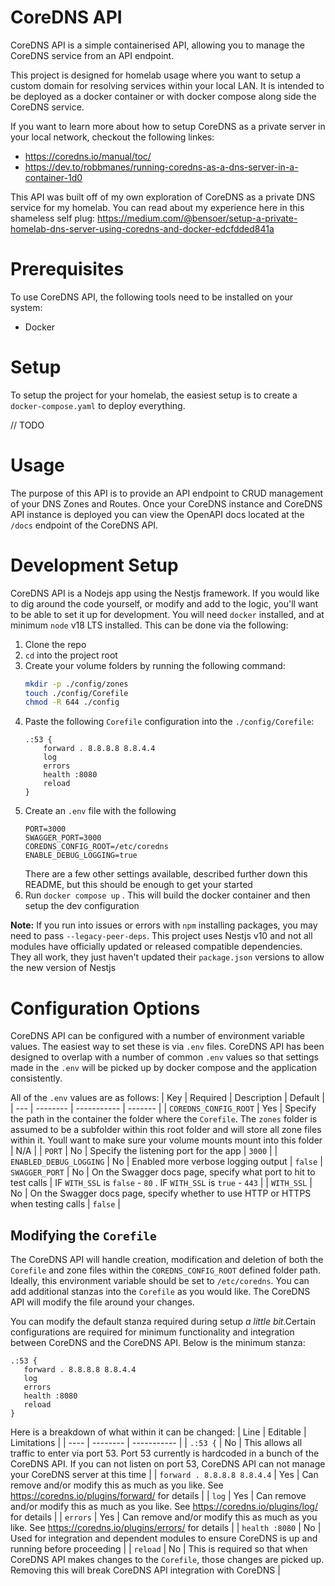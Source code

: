 # CoreDNS API
CoreDNS API is a simple containerised API, allowing you to manage the CoreDNS service from an API endpoint. 

This project is designed for homelab usage where you want to setup a custom domain for resolving services within your local LAN. It is intended to be deployed as a docker container or with docker compose along side the CoreDNS service.

If you want to learn more about how to setup CoreDNS as a private server in your local network, checkout the following linkes:
- https://coredns.io/manual/toc/
- https://dev.to/robbmanes/running-coredns-as-a-dns-server-in-a-container-1d0

This API was built off of my own exploration of CoreDNS as a private DNS service for my homelab. You can read about my experience here in this shameless self plug: https://medium.com/@bensoer/setup-a-private-homelab-dns-server-using-coredns-and-docker-edcfdded841a

# Prerequisites
To use CoreDNS API, the following tools need to be installed on your system:
- Docker

# Setup
To setup the project for your homelab, the easiest setup is to create a `docker-compose.yaml` to deploy everything.

// TODO

 # Usage
 The purpose of this API is to provide an API endpoint to CRUD management of your DNS Zones and Routes. Once your CoreDNS instance and CoreDNS API instance is deployed you can view the OpenAPI docs located at the `/docs` endpoint of the CoreDNS API.



# Development Setup
CoreDNS API is a Nodejs app using the Nestjs framework. If you would like to dig around the code yourself, or modify and add to the logic, you'll want to be able to set it up for development. You will need `docker` installed, and at minimum `node` v18 LTS installed. This can be done via the following:
1. Clone the repo
2. `cd` into the project root
3. Create your volume folders by running the following command:
    ```bash
    mkdir -p ./config/zones
    touch ./config/Corefile
    chmod -R 644 ./config
    ```
4. Paste the following `Corefile` configuration into the `./config/Corefile`:
    ```
    .:53 {
        forward . 8.8.8.8 8.8.4.4
        log
        errors
        health :8080
        reload
    }
    ```
3. Create an `.env` file with the following
    ```.env
    PORT=3000
    SWAGGER_PORT=3000
    COREDNS_CONFIG_ROOT=/etc/coredns
    ENABLE_DEBUG_LOGGING=true
    ```
    There are a few other settings available, described further down this README, but this should be enough to get your started
3. Run `docker compose up` . This will build the docker container and then setup the dev configuration

**Note:** If you run into issues or errors with `npm` installing packages, you may need to pass `--legacy-peer-deps`. This project uses Nestjs v10 and not all modules have officially updated or released compatible dependencies. They all work, they just haven't updated their `package.json` versions to allow the new version of Nestjs

# Configuration Options
CoreDNS API can be configured with a number of environment variable values. The easiest way to set these is via `.env` files. CoreDNS API has been designed to overlap with a number of common `.env` values so that settings made in the `.env` will be picked up by docker compose and the application consistently.

All of the `.env` values are as follows:
| Key | Required | Description | Default |
| --- | -------- | ----------- | ------- |
| `COREDNS_CONFIG_ROOT` | Yes | Specify the path in the container the folder where the `Corefile`. The `zones` folder is assumed to be a subfolder within this root folder and will store all zone files within it. Youll want to make sure your volume mounts mount into this folder | N/A |
| `PORT` | No | Specify the listening port for the app | `3000` |
| `ENABLED_DEBUG_LOGGING` | No | Enabled more verbose logging output | `false`
| `SWAGGER_PORT` | No | On the Swagger docs page, specify what port to hit to test calls | IF `WITH_SSL` is `false` - `80` . IF `WITH_SSL` is `true` - `443` |
| `WITH_SSL` | No | On the Swagger docs page, specify whether to use HTTP or HTTPS when testing calls | `false` |

## Modifying the `Corefile`
 The CoreDNS API will handle creation, modification and deletion of both the `Corefile` and zone files within the `COREDNS_CONFIG_ROOT` defined folder path. Ideally, this environment variable should be set to `/etc/coredns`. You can add additional stanzas into the `Corefile` as you would like. The CoreDNS API will modify the file around your changes.
 
 You can modify the default stanza required during setup _a little bit_.Certain configurations are required for minimum functionality and integration between CoreDNS and the CoreDNS API. Below is the minimum stanza:
 ```
.:53 {
    forward . 8.8.8.8 8.8.4.4
    log
    errors
    health :8080
    reload
}
```
Here is a breakdown of what within it can be changed:
| Line | Editable | Limitations |
| ---- | -------- | ----------- |
| `.:53 {` | No | This allows all traffic to enter via port 53. Port 53 currently is hardcoded in a bunch of the CoreDNS API. If you can not listen on port 53, CoreDNS API can not manage your CoreDNS server at this time |
| `forward . 8.8.8.8 8.8.4.4` | Yes | Can remove and/or modify this as much as you like. See https://coredns.io/plugins/forward/ for details |
| `log` | Yes | Can remove and/or modify this as much as you like. See  https://coredns.io/plugins/log/ for details |
| `errors` | Yes | Can remove and/or modify this as much as you like. See https://coredns.io/plugins/errors/ for details |
| `health :8080` | No | Used for integration and dependent modules to ensure CoreDNS is up and running before proceeding |
| `reload` | No | This is required so that when CoreDNS API makes changes to the `Corefile`, those changes are picked up. Removing this will break CoreDNS API integration with CoreDNS |